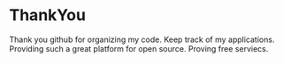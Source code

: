 # ThankYou

Thank you github for organizing my code. Keep track of my applications. Providing such a great platform for open source. Proving free serviecs.
